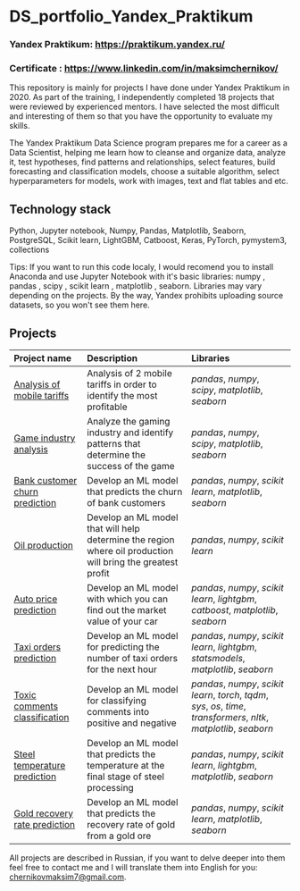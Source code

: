 # DS_portfolio_Yandex_Praktikum

### Yandex Praktikum: https://praktikum.yandex.ru/
### Certificate : https://www.linkedin.com/in/maksimchernikov/

This repository is mainly for projects I have done under Yandex Praktikum in 2020. As part of the training, I independently completed 18 projects that were reviewed by experienced mentors. I have selected the most difficult and interesting of them so that you have the opportunity to evaluate my skills.

The Yandex Praktikum Data Science program prepares me for a career as a Data Scientist, helping me learn how to cleanse and organize data, analyze it, test hypotheses, find patterns and relationships, select features, build forecasting and classification models, choose a suitable algorithm, select hyperparameters for models, work with images, text and flat tables and etc.

## Technology stack 
Python, Jupyter notebook, Numpy, Pandas, Matplotlib, Seaborn, PostgreSQL, Scikit learn, LightGBM, Catboost, Keras, PyTorch, pymystem3, collections

Tips: If you want to run this code localy, I would recomend you to install Anaconda and use Jupyter Notebook with it's basic libraries: numpy , pandas , scipy , scikit learn , matplotlib , seaborn. Libraries may vary depending on the projects. By the way, Yandex prohibits uploading source datasets, so you won't see them here.


## Projects

| Project name | Description | Libraries | 
| :---------------------- | :---------------------- | :---------------------- |
| [Аnalysis of mobile tariffs](mobile_tariffs_analysis) | Analysis of 2 mobile tariffs in order to identify the most profitable | *pandas*, *numpy*, *scipy*, *matplotlib*, *seaborn* |
| [Game industry analysis](game_industry_analysis) | Analyze the gaming industry and identify patterns that determine the success of the game | *pandas*, *numpy*, *scipy*, *matplotlib*, *seaborn* |
| [Bank customer churn prediction](customer_churn_ml) | Develop an ML model that predicts the churn of bank customers | *pandas*, *numpy*, *scikit learn*, *matplotlib*, *seaborn* |
| [Oil production](oil_production_ml) | Develop an ML model that will help determine the region where oil production will bring the greatest profit | *pandas*, *numpy*, *scikit learn* |
| [Auto price prediction](auto_price_ml) | Develop an ML model with which you can find out the market value of your car | *pandas*, *numpy*, *scikit learn*, *lightgbm*, *catboost*, *matplotlib*, *seaborn* |
| [Taxi orders prediction](taxi_orders_ts_ml) | Develop an ML model for predicting the number of taxi orders for the next hour | *pandas*, *numpy*, *scikit learn*, *lightgbm*, *statsmodels*, *matplotlib*, *seaborn* |
| [Toxic comments classification](toxic_comments_nlp) | Develop an ML model for classifying comments into positive and negative | *pandas*, *numpy*, *scikit learn*, *torch*, *tqdm*, *sys*, *os*, *time*, *transformers*, *nltk*, *matplotlib*, *seaborn* |
| [Steel temperature prediction](steel_temp_ml) | Develop an ML model that predicts the temperature at the final stage of steel processing | *pandas*, *numpy*, *scikit learn*, *lightgbm*, *matplotlib*, *seaborn* |
| [Gold recovery rate prediction](gold_recovery_ml) | Develop an ML model that predicts the recovery rate of gold from a gold ore | *pandas*, *numpy*, *scikit learn*, *matplotlib*, *seaborn* |

All projects are described in Russian, if you want to delve deeper into them feel free to contact me and I will translate them into English for you: chernikovmaksim7@gmail.com.
